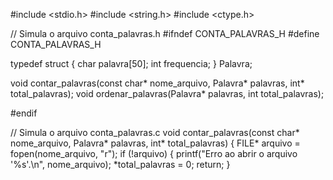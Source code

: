 #include <stdio.h>
#include <string.h>
#include <ctype.h>

// Simula o arquivo conta_palavras.h
#ifndef CONTA_PALAVRAS_H
#define CONTA_PALAVRAS_H

typedef struct {
    char palavra[50];
    int frequencia;
} Palavra;

void contar_palavras(const char* nome_arquivo, Palavra* palavras, int* total_palavras);
void ordenar_palavras(Palavra* palavras, int total_palavras);

#endif

// Simula o arquivo conta_palavras.c
void contar_palavras(const char* nome_arquivo, Palavra* palavras, int* total_palavras) {
   FILE* arquivo = fopen(nome_arquivo, "r");
    if (!arquivo) {
        printf("Erro ao abrir o arquivo '%s'.\n", nome_arquivo);
        *total_palavras = 0;
        return;
    }
